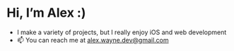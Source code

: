 # Hi, I’m Alex :)
- I make a variety of projects, but I really enjoy iOS and web development 
- 📫 You can reach me at alex.wayne.dev@gmail.com
